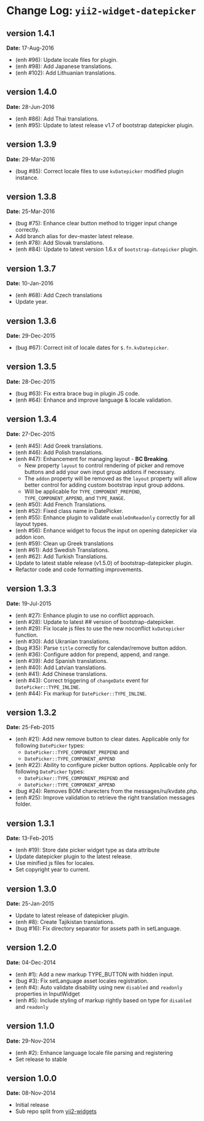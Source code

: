 Change Log: `yii2-widget-datepicker`
====================================

## version 1.4.1

**Date:** 17-Aug-2016

- (enh #96): Update locale files for plugin.
- (enh #98): Add Japanese translations.
- (enh #102): Add Lithuanian translations.

## version 1.4.0

**Date:** 28-Jun-2016

- (enh #86): Add Thai translations.
- (enh #95): Update to latest release v1.7 of bootstrap datepicker plugin.

## version 1.3.9

**Date:** 29-Mar-2016

- (bug #85): Correct locale files to use `kvDatepicker` modified plugin instance.

## version 1.3.8

**Date:** 25-Mar-2016

- (bug #75): Enhance clear button method to trigger input change correctly.
- Add branch alias for dev-master latest release.
- (enh #78): Add Slovak translations.
- (enh #84): Update to latest version 1.6.x of `bootstrap-datepicker` plugin.

## version 1.3.7

**Date:** 10-Jan-2016

- (enh #68): Add Czech translations
- Update year.

## version 1.3.6

**Date:** 29-Dec-2015

- (bug #67): Correct init of locale dates for `$.fn.kvDatepicker`.

## version 1.3.5

**Date:** 28-Dec-2015

- (bug #63): Fix extra brace bug in plugin JS code.
- (enh #64): Enhance and improve language & locale validation.

## version 1.3.4

**Date:** 27-Dec-2015

- (enh #45): Add Greek translations.
- (enh #46): Add Polish translations.
- (enh #47): Enhancement for managing layout - **BC Breaking**.
    - New property `layout` to control rendering of picker and remove buttons and add your own input group addons if necessary.
    - The `addon` property will be removed as the `layout` property will allow better control for adding custom bootstrap input group addons.
    - Will be applicable for `TYPE_COMPONENT_PREPEND`, `TYPE_COMPONENT_APPEND`, and `TYPE_RANGE`.
- (enh #50): Add French Translations.
- (enh #52): Fixed class name in DatePicker.
- (enh #55): Enhance plugin to validate `enableOnReadonly` correctly for all layout types.
- (enh #56): Enhance widget to focus the input on opening datepicker via addon icon.
- (enh #59): Clean up Greek translations
- (enh #61): Add Swedish Translations.
- (enh #62): Add Turkish Translations.
- Update to latest stable release (v1.5.0) of bootstrap-datepicker plugin.
- Refactor code and code formatting improvements.

## version 1.3.3

**Date:** 19-Jul-2015

- (enh #27): Enhance plugin to use no conflict approach.
- (enh #28): Update to latest ## version of bootstrap-datepicker.
- (enh #29): Fix locale js files to use the new noconflict `kvDatepicker` function.
- (enh #30): Add Ukranian translations.
- (bug #35): Parse `title` correctly for calendar/remove button addon.
- (enh #36): Configure addon for prepend, append, and range.
- (enh #39): Add Spanish translations.
- (enh #40): Add Latvian translations.
- (enh #41): Add Chinese translations.
- (enh #43): Correct triggering of `changeDate` event for `DatePicker::TYPE_INLINE`.
- (enh #44): Fix markup for `DatePicker::TYPE_INLINE`.

## version 1.3.2

**Date:** 25-Feb-2015

- (enh #21): Add new remove button to clear dates. Applicable only for following `DatePicker` types:
    - `DatePicker::TYPE_COMPONENT_PREPEND` and 
    - `DatePicker::TYPE_COMPONENT_APPEND` 
- (enh #22): Ability to configure picker button options. Applicable only for following `DatePicker` types:
    - `DatePicker::TYPE_COMPONENT_PREPEND` and 
    - `DatePicker::TYPE_COMPONENT_APPEND` 
- (bug #24): Removes BOM charecters from the messages/ru/kvdate.php.
- (enh #25): Improve validation to retrieve the right translation messages folder.

## version 1.3.1

**Date:** 13-Feb-2015

- (enh #19): Store date picker widget type as data attribute
- Update datepicker plugin to the latest release.
- Use minified js files for locales.
- Set copyright year to current.

## version 1.3.0

**Date:** 25-Jan-2015

- Update to latest release of datepicker plugin.
- (enh #8): Create Tajikistan translations.
- (bug #16): Fix directory separator for assets path in setLanguage.

## version 1.2.0

**Date:** 04-Dec-2014

- (enh #1): Add a new markup TYPE_BUTTON with hidden input.
- (bug #3): Fix setLanguage asset locales registration.
- (enh #4): Auto validate disability using new `disabled` and `readonly` properties in InputWidget
- (enh #5): Include styling of markup rightly based on type for `disabled` and `readonly`

## version 1.1.0

**Date:** 29-Nov-2014

- (enh #2): Enhance language locale file parsing and registering
- Set release to stable

## version 1.0.0

**Date:** 08-Nov-2014

- Initial release 
- Sub repo split from [yii2-widgets](https://github.com/kartik-v/yii2-widgets)